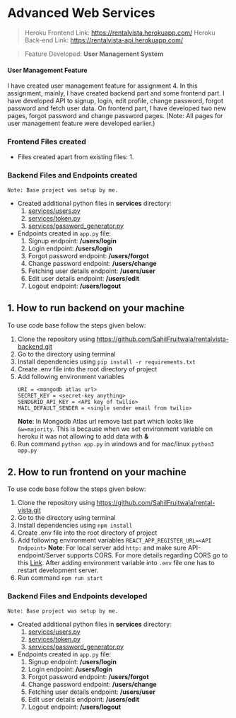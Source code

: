 # Advanced Web Services

>Heroku Frontend Link: https://rentalvista.herokuapp.com/
>Heroku Back-end Link: https://rentalvista-api.herokuapp.com/


> Feature Developed: **User Management System**

#### User Management Feature
I have created user management feature for assignment 4. In this assignment, mainly, I have created backend part and some frontend part. I have developed API to signup, login, edit profile, change password, forgot password and fetch user data. On frontend part, I have developed two new pages, forgot password and change password pages. (Note: All pages for user management feature were developed earlier.)

### Frontend Files created
* Files created apart from existing files:
    1. 

### Backend Files and Endpoints created
`Note: Base project was setup by me.`
* Created additional python files in **services** directory:
    1. [services/users.py](./services/users.py)
    2. [services/token.py](./services/token.py)
    3. [services/password_generator.py](./services/password_generator.py)
* Endpoints created in `app.py` file:
    1. Signup endpoint: **/users/login**
    2. Login endpoint: **/users/login**
    3. Forgot password endpoint: **/users/forgot**
    4. Change password endpoint: **/users/change**
    5. Fetching user details endpoint: **/users/user**
    6. Edit user details endpoint: **/users/edit**
    7. Logout endpoint: **/users/logout**


## 1. How to run backend on your machine
To use code base follow the steps given below:
1. Clone the repository using https://github.com/SahilFruitwala/rentalvista-backend.git
2. Go to the directory using terminal
3. Install dependencies using `pip install -r requirements.txt`
4. Create .env file into the root directory of project
5. Add following environment variables
    ```
    URI = <mongodb atlas url>
    SECRET_KEY = <secret-key anything>
    SENDGRID_API_KEY = <API key of twilio>
    MAIL_DEFAULT_SENDER = <single sender email from twilio>
    ```
    __Note__: In Mongodb Atlas url remove last part which looks like `&w=majority`. This is because when we set environment variable on heroku it was not allowing to add data with **&** 
6. Run command `python app.py` in windows and for mac/linux `python3 app.py`

## 2. How to run frontend on your machine
To use code base follow the steps given below:
1. Clone the repository using https://github.com/SahilFruitwala/rental-vista.git
2. Go to the directory using terminal
3. Install dependencies using `npm install`
4. Create .env file into the root directory of project
5. Add following environment variables
    `REACT_APP_REGISTER_URL=<API Endpoint>`
    __Note__: For local server add `http:` and make sure API-endpoint/Server supports CORS. For more details regarding CORS go to this [Link](https://developer.mozilla.org/en-US/docs/Web/HTTP/CORS). After adding environment variable into `.env` file one has to restart development server.
6. Run command `npm run start`

### Backend Files and Endpoints developed
`Note: Base project was setup by me.`
* Created additional python files in **services** directory:
    1. [services/users.py](./services/users.py)
    2. [services/token.py](./services/token.py)
    3. [services/password_generator.py](./services/password_generator.py)
* Endpoints created in `app.py` file:
    1. Signup endpoint: **/users/login**
    2. Login endpoint: **/users/login**
    3. Forgot password endpoint: **/users/forgot**
    4. Change password endpoint: **/users/change**
    5. Fetching user details endpoint: **/users/user**
    6. Edit user details endpoint: **/users/edit**
    7. Logout endpoint: **/users/logout**

